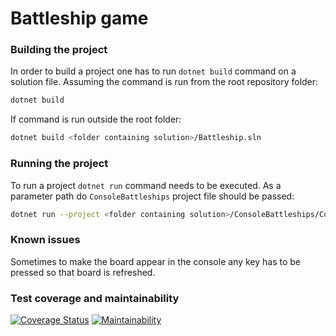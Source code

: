# Battleship game



### Building the project

In order to build a project one has to run `dotnet build` command on a solution file.
Assuming the command is run from the root repository folder:
```bash
dotnet build
```
If command is run outside the root folder:
```bash
dotnet build <folder containing solution>/Battleship.sln
```

### Running the project
To run a project `dotnet run` command needs to be executed. As a parameter path do `ConsoleBattleships`
project file should be passed:
```bash
dotnet run --project <folder containing solution>/ConsoleBattleships/ConsoleBattleships.csproj 
```

### Known issues
Sometimes to make the board appear in the console any key has to be pressed so that board is refreshed.

### Test coverage and maintainability
[![Coverage Status](https://coveralls.io/repos/github/L-Sypniewski/Battleship/badge.svg?branch=master)](https://coveralls.io/github/L-Sypniewski/Battleship?branch=master)
[![Maintainability](https://api.codeclimate.com/v1/badges/36304294bd82f78a6880/maintainability)](https://codeclimate.com/github/L-Sypniewski/Battleship/maintainability)